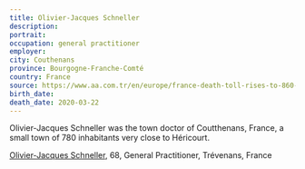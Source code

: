 ```yaml
---
title: Olivier-Jacques Schneller
description: 
portrait: 
occupation: general practitioner
employer: 
city: Couthenans
province: Bourgogne-Franche-Comté
country: France
source: https://www.aa.com.tr/en/europe/france-death-toll-rises-to-860-with-5-doctors/1776680
birth_date: 
death_date: 2020-03-22
---
```


Olivier-Jacques Schneller was the town doctor of Coutthenans, France, a small town of 780 inhabitants very close to Héricourt.

<a href="https://francais.medscape.com/voirarticle/3605782">Olivier-Jacques Schneller</a>, 68, General Practitioner, Trévenans, France

